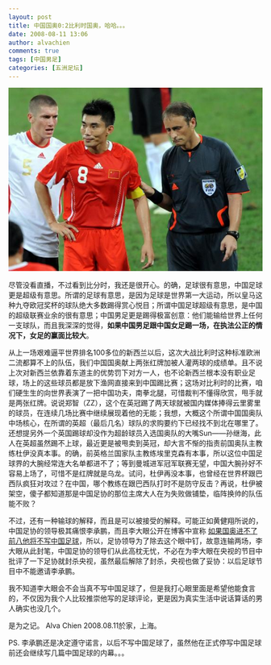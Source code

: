 ```yaml
---
layout: post
title: 中国国奥0:2比利时国奥，哈哈。。。
date: 2008-08-11 13:06
author: alvachien
comments: true
tags: [中国男足]
categories: [五洲足坛]
---
```

![国内足坛无老虎，郑智(ZZ)这样的老鼠就能称大王！(Picture From Sina.com)](/assets/uploads/2008/08/1218380633_18xbPD.jpg)


尽管没看直播，不过看到比分时，我还是很开心。的确，足球很有意思，中国足球更是超级有意思。所谓的足球有意思，是因为足球是世界第一大运动，所以皇马这种九夺欧冠奖杯的球队绝大多数踢得赏心悦目；所谓中国足球超级有意思，是中国的超级联赛业余的很有意思；中国男足更是踢得极富创意：他们能输给世界上任何一支球队，而且我深深的觉得，**如果中国男足跟中国女足踢一场，在执法公正的情况下，女足的赢面比较大**。

从上一场艰难逼平世界排名100多位的新西兰以后，这次大战比利时这种标准欧洲二流都算不上的队伍，我们中国国奥献上两张红牌加被人灌两球的成绩单。且不说上次对新西兰依靠着东道主的优势罚下对方一人，也不论新西兰根本没有职业足球，场上的这些球员都是放下渔网直接来到中国踢比赛；这场对比利时的比赛，咱们硬生生的向世界表演了一把中国功夫，南拳北腿，可惜裁判不懂得欣赏，甩手就是两张红牌。说说郑智（ZZ），这个在英冠踢了两天球就被国内媒体捧得云里雾里的球员，在连续几场比赛中继续展现着他的无能；我想，大概这个所谓中国国奥队中场核心，在所谓的英超（最后几名）球队的求购要约下已经找不到北在哪里了。还想提另外一个英国踢球却没作为超龄球员入选国奥队的大嘴Sun——孙继海，此人在英超虽然踢不上球，最近更是被甩卖到英冠，却大言不惭的指责前国奥队主教练杜伊没真本事。的确，前英格兰国家队主教练埃里克森有本事，所以这位中国足球界的大腕经常连大名单都进不了；等到曼城进军冠军联赛无望，中国大腕孙好不容易上场了，可惜不是红牌就是乌龙。试问，杜伊再没本事，也曾经在世界杯跟巴西队疯狂对攻过？在中国，哪个教练在跟巴西队打时不是防守反击？再说，杜伊被架空，傻子都知道那是中国足协的那位主席大人在为失败做铺垫，临阵换帅的队伍能不败？

不过，还有一种输球的解释，而且是可以被接受的解释。可能正如黄健翔所说的，中国足协的领导极其痛恨李承鹏，而且李大眼公开在博客中宣称 [如果国奥进不了前八他将不写中国足球](http://blog.sina.com.cn/s/blog_46e7ba4101009tbz.html)，所以，足协领导为了除去这个眼中钉，故意连输两场，李大眼从此封笔，中国足协的领导们从此高枕无忧，不必在为李大眼在央视的节目中批评了一下足协就封杀央视，虽然最后解除了封杀，央视也做了妥协：以后足球节目中不能邀请李承鹏。

我不知道李大眼会不会当真不写中国足球了，但是我打心眼里面是希望他能食言的，不仅因为我个人比较推崇他写的足球评论，更是因为真实生活中说话算话的男人确实也没几个。

是为之记。
Alva Chien
2008.08.11於家，上海。

PS. 李承鹏还是决定遵守诺言，以后不写中国足球了，虽然他在正式停写中国足球前还会继续写几篇中国足球的内幕。。。

